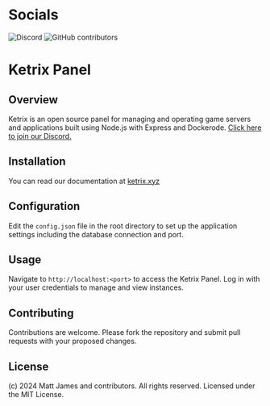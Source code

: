 # Socials

![Discord](https://img.shields.io/discord/1253782902618194011?label=Discord&logo=Discord&logoColor=white&style=for-the-badge)
![GitHub contributors](https://img.shields.io/github/contributors/ketrixlabs/panel?style=for-the-badge)

# Ketrix Panel

## Overview
Ketrix is an open source panel for managing and operating game servers and applications built using Node.js with Express and Dockerode. [Click here to join our Discord.](https://ketrix.xyz/discord)

## Installation
You can read our documentation at [ketrix.xyz](https://ketrix.xyz)

## Configuration
Edit the `config.json` file in the root directory to set up the application settings including the database connection and port.

## Usage
Navigate to `http://localhost:<port>` to access the Ketrix Panel. Log in with your user credentials to manage and view instances.

## Contributing
Contributions are welcome. Please fork the repository and submit pull requests with your proposed changes.

## License
(c) 2024 Matt James and contributors. All rights reserved. Licensed under the MIT License.
